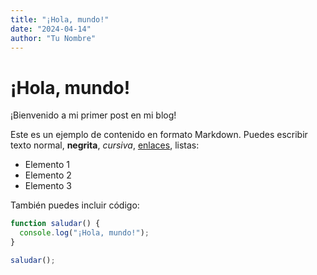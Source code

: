 ```yaml
---
title: "¡Hola, mundo!"
date: "2024-04-14"
author: "Tu Nombre"
---
```


# ¡Hola, mundo!

¡Bienvenido a mi primer post en mi blog!

Este es un ejemplo de contenido en formato Markdown. Puedes escribir texto normal, **negrita**, *cursiva*, [enlaces](https://ejemplo.com), listas:

- Elemento 1
- Elemento 2
- Elemento 3

También puedes incluir código:

```javascript
function saludar() {
  console.log("¡Hola, mundo!");
}

saludar();
